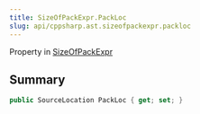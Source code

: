 ```yaml
---
title: SizeOfPackExpr.PackLoc
slug: api/cppsharp.ast.sizeofpackexpr.packloc
---
```

Property in [SizeOfPackExpr](/api/cppsharp/ast/sizeofpackexpr)

## Summary



```csharp
public SourceLocation PackLoc { get; set; }
```

